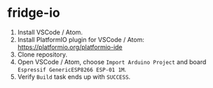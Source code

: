 # fridge-io

1. Install VSCode / Atom.
2. Install PlatformIO plugin for VSCode / Atom: https://platformio.org/platformio-ide
3. Clone repository.
4. Open VSCode / Atom, choose `Import Arduino Project` and board `Espressif GenericESP8266 ESP-01 1M`.
5. Verify `Build` task ends up with `SUCCESS`.
